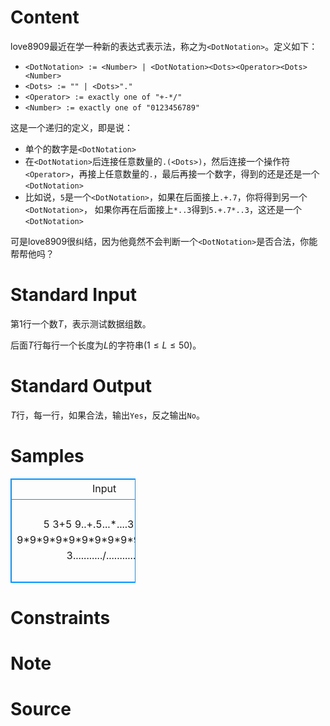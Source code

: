 
# Content

love8909最近在学一种新的表达式表示法，称之为`<DotNotation>`。定义如下：

* `<DotNotation> := <Number> | <DotNotation><Dots><Operator><Dots><Number>`
* `<Dots> := "" | <Dots>"."`
* `<Operator> := exactly one of "+-*/"`
* `<Number> := exactly one of "0123456789"`

这是一个递归的定义，即是说：
* 单个的数字是`<DotNotation>`
* 在`<DotNotation>`后连接任意数量的`.(<Dots>)`，然后连接一个操作符`<Operator>`，再接上任意数量的`.`，最后再接一个数字，得到的还是还是一个`<DotNotation>`
* 比如说，`5`是一个`<DotNotation>`，如果在后面接上`.+.7`，你将得到另一个`<DotNotation>`， 如果你再在后面接上`*..3`得到`5.+.7*..3`，这还是一个`<DotNotation>`

可是love8909很纠结，因为他竟然不会判断一个`<DotNotation>`是否合法，你能帮帮他吗？

# Standard Input

第$1$行一个数$T$，表示测试数据组数。

后面$T$行每行一个长度为$L$的字符串($1 \leq L \leq 50$)。

# Standard Output

$T$行，每一行，如果合法，输出`Yes`，反之输出`No`。

# Samples

<style>
        table,table tr th, table tr td { border:1px solid #0094ff; }
        table { width: 200px; min-height: 25px; line-height: 25px; text-align: center; border-collapse: collapse;}   
    </style>
<table>
	<tr>
		<td>Input</td>
		<td>Output</td>
	</tr>
<tr><td>5
3+5
9..+.5...*....3
5.3+4
9*9*9*9*9*9*9*9*9*9*9*9*9*9
3.........../...........4</td><td>Yes
Yes
No
Yes
Yes</td></tr></table>


# Constraints



# Note



# Source


